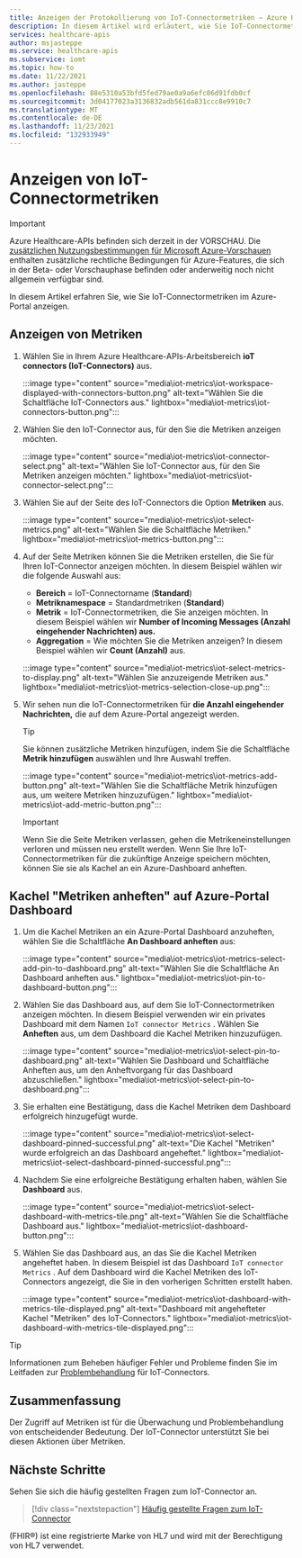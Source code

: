 ```yaml
---
title: Anzeigen der Protokollierung von IoT-Connectormetriken – Azure Healthcare-APIs
description: In diesem Artikel wird erläutert, wie Sie IoT-Connectormetriken anzeigen.
services: healthcare-apis
author: msjasteppe
ms.service: healthcare-apis
ms.subservice: iomt
ms.topic: how-to
ms.date: 11/22/2021
ms.author: jasteppe
ms.openlocfilehash: 88e5310a53bfd5fed79ae0a9a6efc06d91fdb0cf
ms.sourcegitcommit: 3d04177023a3136832adb561da831ccc8e9910c7
ms.translationtype: MT
ms.contentlocale: de-DE
ms.lasthandoff: 11/23/2021
ms.locfileid: "132933949"
---
```

# <a name="how-to-display-iot-connector-metrics"></a>Anzeigen von IoT-Connectormetriken

> [!IMPORTANT]
> Azure Healthcare-APIs befinden sich derzeit in der VORSCHAU. Die [zusätzlichen Nutzungsbestimmungen für Microsoft Azure-Vorschauen](https://azure.microsoft.com/support/legal/preview-supplemental-terms/) enthalten zusätzliche rechtliche Bedingungen für Azure-Features, die sich in der Beta- oder Vorschauphase befinden oder anderweitig noch nicht allgemein verfügbar sind.

In diesem Artikel erfahren Sie, wie Sie IoT-Connectormetriken im Azure-Portal anzeigen. 

## <a name="display-metrics"></a>Anzeigen von Metriken

1. Wählen Sie in Ihrem Azure Healthcare-APIs-Arbeitsbereich **ioT connectors (IoT-Connectors)** aus. 

     :::image type="content" source="media\iot-metrics\iot-workspace-displayed-with-connectors-button.png" alt-text="Wählen Sie die Schaltfläche IoT-Connectors aus." lightbox="media\iot-metrics\iot-connectors-button.png"::: 

2. Wählen Sie den IoT-Connector aus, für den Sie die Metriken anzeigen möchten.

    :::image type="content" source="media\iot-metrics\iot-connector-select.png" alt-text="Wählen Sie IoT-Connector aus, für den Sie Metriken anzeigen möchten." lightbox="media\iot-metrics\iot-connector-select.png":::
    
3. Wählen Sie auf der Seite des IoT-Connectors die Option **Metriken** aus.

   :::image type="content" source="media\iot-metrics\iot-select-metrics.png" alt-text="Wählen Sie die Schaltfläche Metriken." lightbox="media\iot-metrics\iot-metrics-button.png"::: 

4. Auf der Seite Metriken können Sie die Metriken erstellen, die Sie für Ihren IoT-Connector anzeigen möchten. In diesem Beispiel wählen wir die folgende Auswahl aus:

    * **Bereich** = IoT-Connectorname (**Standard**)
    * **Metriknamespace** = Standardmetriken (**Standard**) 
    * **Metrik** = IoT-Connectormetriken, die Sie anzeigen möchten. In diesem Beispiel wählen wir **Number of Incoming Messages (Anzahl eingehender Nachrichten) aus.**
    * **Aggregation** = Wie möchten Sie die Metriken anzeigen? In diesem Beispiel wählen wir **Count (Anzahl)** aus. 

    :::image type="content" source="media\iot-metrics\iot-select-metrics-to-display.png" alt-text="Wählen Sie anzuzeigende Metriken aus." lightbox="media\iot-metrics\iot-metrics-selection-close-up.png"::: 

5. Wir sehen nun die IoT-Connectormetriken für **die Anzahl eingehender Nachrichten,** die auf dem Azure-Portal angezeigt werden.

    > [!TIP]
    > Sie können zusätzliche Metriken hinzufügen, indem Sie die Schaltfläche **Metrik hinzufügen** auswählen und Ihre Auswahl treffen.

    :::image type="content" source="media\iot-metrics\iot-metrics-add-button.png" alt-text="Wählen Sie die Schaltfläche Metrik hinzufügen aus, um weitere Metriken hinzuzufügen." lightbox="media\iot-metrics\iot-add-metric-button.png":::

    > [!IMPORTANT]
    > Wenn Sie die Seite Metriken verlassen, gehen die Metrikeneinstellungen verloren und müssen neu erstellt werden. Wenn Sie Ihre IoT-Connectormetriken für die zukünftige Anzeige speichern möchten, können Sie sie als Kachel an ein Azure-Dashboard anheften.

## <a name="pinning-metrics-tile-on-azure-portal-dashboard"></a>Kachel "Metriken anheften" auf Azure-Portal Dashboard

1. Um die Kachel Metriken an ein Azure-Portal Dashboard anzuheften, wählen Sie die Schaltfläche **An Dashboard anheften** aus:

    :::image type="content" source="media\iot-metrics\iot-metrics-select-add-pin-to-dashboard.png" alt-text="Wählen Sie die Schaltfläche An Dashboard anheften aus." lightbox="media\iot-metrics\iot-pin-to-dashboard-button.png":::

2. Wählen Sie das Dashboard aus, auf dem Sie IoT-Connectormetriken anzeigen möchten. In diesem Beispiel verwenden wir ein privates Dashboard mit dem Namen `IoT connector Metrics` . Wählen Sie **Anheften** aus, um dem Dashboard die Kachel Metriken hinzuzufügen.

    :::image type="content" source="media\iot-metrics\iot-select-pin-to-dashboard.png" alt-text="Wählen Sie Dashboard und Schaltfläche Anheften aus, um den Anheftvorgang für das Dashboard abzuschließen." lightbox="media\iot-metrics\iot-select-pin-to-dashboard.png":::

3. Sie erhalten eine Bestätigung, dass die Kachel Metriken dem Dashboard erfolgreich hinzugefügt wurde.

    :::image type="content" source="media\iot-metrics\iot-select-dashboard-pinned-successful.png" alt-text="Die Kachel &quot;Metriken&quot; wurde erfolgreich an das Dashboard angeheftet." lightbox="media\iot-metrics\iot-select-dashboard-pinned-successful.png":::

4. Nachdem Sie eine erfolgreiche Bestätigung erhalten haben, wählen Sie **Dashboard** aus.

    :::image type="content" source="media\iot-metrics\iot-select-dashboard-with-metrics-tile.png" alt-text="Wählen Sie die Schaltfläche Dashboard aus." lightbox="media\iot-metrics\iot-dashboard-button.png":::

5. Wählen Sie das Dashboard aus, an das Sie die Kachel Metriken angeheftet haben. In diesem Beispiel ist das Dashboard `IoT connector Metrics` . Auf dem Dashboard wird die Kachel Metriken des IoT-Connectors angezeigt, die Sie in den vorherigen Schritten erstellt haben.

    :::image type="content" source="media\iot-metrics\iot-dashboard-with-metrics-tile-displayed.png" alt-text="Dashboard mit angehefteter Kachel &quot;Metriken&quot; des IoT-Connectors." lightbox="media\iot-metrics\iot-dashboard-with-metrics-tile-displayed.png":::

> [!TIP]
> Informationen zum Beheben häufiger Fehler und Probleme finden Sie im Leitfaden zur [Problembehandlung](./iot-troubleshoot-guide.md) für IoT-Connectors.

## <a name="conclusion"></a>Zusammenfassung 

Der Zugriff auf Metriken ist für die Überwachung und Problembehandlung von entscheidender Bedeutung.  Der IoT-Connector unterstützt Sie bei diesen Aktionen über Metriken. 

## <a name="next-steps"></a>Nächste Schritte

Sehen Sie sich die häufig gestellten Fragen zum IoT-Connector an.

>[!div class="nextstepaction"]
>[Häufig gestellte Fragen zum IoT-Connector](iot-connector-faqs.md)

(FHIR&#174;) ist eine registrierte Marke von HL7 und wird mit der Berechtigung von HL7 verwendet.
